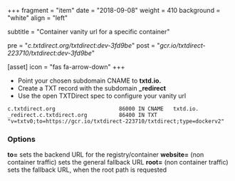 +++
fragment = "item"
date = "2018-09-08"
weight = 410
background = "white"
align = "left"

subtitle = "Container vanity url for a specific container"

pre = "*c.txtdirect.org/txtdirect:dev-3fd9be*"
post = "*gcr.io/txtdirect-223710/txtdirect:dev-3fd9be*"

[asset]
  icon = "fas fa-arrow-down"
+++

* Point your chosen subdomain CNAME to **txtd.io.**
* Create a TXT record with the subdomain **_redirect**
* Use the open TXTDirect spec to configure your vanity url

```text
c.txtdirect.org                    86000 IN CNAME   txtd.io.
_redirect.c.txtdirect.org          86400 IN TXT     "v=txtv0;to=https://gcr.io/txtdirect-223710/txtdirect;type=dockerv2"
```

### Options
**to=** sets the backend URL for the registry/container 
**website=** (non container traffic) sets the general fallback URL
**root=** (non container traffic) sets the fallback URL, when the root path is requested
